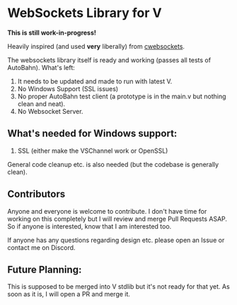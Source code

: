 # WebSockets Library for V

**This is still work-in-progress!**

Heavily inspired (and used **very** liberally) from [cwebsockets](https://github.com/jeremyhahn/cwebsocket). 

The websockets library itself is ready and working (passes all tests of AutoBahn). What's left:

1. It needs to be updated and made to run with latest V.
2. No Windows Support (SSL issues)
3. No proper AutoBahn test client (a prototype is in the main.v but nothing clean and neat).
4. No Websocket Server.

## What's needed for Windows support:

1. SSL (either make the VSChannel work or OpenSSL)

General code cleanup etc. is also needed (but the codebase is generally clean).

## Contributors

Anyone and everyone is welcome to contribute. I don't have time for working on this completely but I will review and merge Pull Requests ASAP. So if anyone is interested, know that I am interested too.

If anyone has any questions regarding design etc. please open an Issue or contact me on Discord.

## Future Planning:

This is supposed to be merged into V stdlib but it's not ready for that yet. As soon as it is, I will open a PR and merge it.
